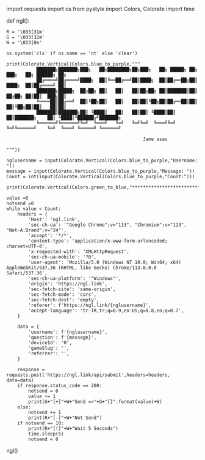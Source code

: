 import requests
import os
from pystyle import Colors, Colorate
import time

def ngl():

    R = '\033[31m'
    G = '\033[32m'
    W = '\033[0m'

    os.system('cls' if os.name == 'nt' else 'clear')

    print(Colorate.Vertical(Colors.blue_to_purple,"""
               ███████╗███████╗███╗   ██╗████████╗██╗███╗   ██╗ █████╗ ██╗         ███╗   ██╗ ██████╗ ██╗     
               ██╔════╝██╔════╝████╗  ██║╚══██╔══╝██║████╗  ██║██╔══██╗██║         ████╗  ██║██╔════╝ ██║     
               ███████╗█████╗  ██╔██╗ ██║   ██║   ██║██╔██╗ ██║███████║██║         ██╔██╗ ██║██║  ███╗██║     
               ╚════██║██╔══╝  ██║╚██╗██║   ██║   ██║██║╚██╗██║██╔══██║██║         ██║╚██╗██║██║   ██║██║     
               ███████║███████╗██║ ╚████║   ██║   ██║██║ ╚████║██║  ██║███████╗    ██║ ╚████║╚██████╔╝███████╗
               ╚══════╝╚══════╝╚═╝  ╚═══╝   ╚═╝   ╚═╝╚═╝  ╚═══╝╚═╝  ╚═╝╚══════╝    ╚═╝  ╚═══╝ ╚═════╝ ╚══════╝

                                                      Jame asas 

    """))

    nglusername = input(Colorate.Vertical(Colors.blue_to_purple,"Username: "))
    message = input(Colorate.Vertical(Colors.blue_to_purple,"Message: "))
    Count = int(input(Colorate.Vertical(Colors.blue_to_purple,"Count:")))

    print(Colorate.Vertical(Colors.green_to_blue,"**********************************************************"))

    value =0
    notsend =0
    while value < Count:
        headers = {
            'Host': 'ngl.link',
            'sec-ch-ua': '"Google Chrome";v="113", "Chromium";v="113", "Not-A.Brand";v="24"',
            'accept': '*/*',
            'content-type': 'application/x-www-form-urlencoded; charset=UTF-8',
            'x-requested-with': 'XMLHttpRequest',
            'sec-ch-ua-mobile': '?0',
            'user-agent': 'Mozilla/5.0 (Windows NT 10.0; Win64; x64) AppleWebKit/537.36 (KHTML, like Gecko) Chrome/113.0.0.0 Safari/537.36',
            'sec-ch-ua-platform': '"Windows"',
            'origin': 'https://ngl.link',
            'sec-fetch-site': 'same-origin',
            'sec-fetch-mode': 'cors',
            'sec-fetch-dest': 'empty',
            'referer': f'https://ngl.link/{nglusername}',
            'accept-language': 'tr-TR,tr;q=0.9,en-US;q=0.8,en;q=0.7',
        }

        data = {
            'username': f'{nglusername}',
            'question': f'{message}',
            'deviceId': '0',
            'gameSlug': '',
            'referrer': '',
        }

        response = requests.post('https://ngl.link/api/submit',headers=headers, data=data)
        if response.status_code == 200:
            notsend = 0
            value += 1
            print(G+"[+]"+W+"Send =>"+G+"{}".format(value)+W)
        else:
            notsend += 1
            print(R+"[-]"+W+"Not Send")
        if notsend == 10:
            print(R+"[!]"+W+"Wait 5 Seconds")
            time.sleep(5)
            notsend = 0
ngl()
